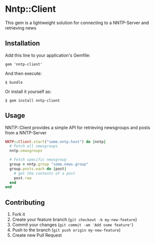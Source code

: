 # Nntp::Client

This gem is a lightweight solution for connecting to a NNTP-Server and retrieving news

## Installation

Add this line to your application's Gemfile:

    gem 'nntp-client'

And then execute:

    $ bundle

Or install it yourself as:

    $ gem install nntp-client

## Usage

NNTP::Client provides a simple API for retrieving newsgroups and posts from a NNTP-Server

```ruby
NNTP::Client.start("some.nntp.host") do |nntp|
  # Fetch all newsgroups
  nntp.newsgroups

  # Fetch specific newsgroup
  group = nntp.group "some.news.group"
  group.posts.each do |post|
    # get the contents of a post
    post.raw
  end
end
```

## Contributing

1. Fork it
2. Create your feature branch (`git checkout -b my-new-feature`)
3. Commit your changes (`git commit -am 'Add some feature'`)
4. Push to the branch (`git push origin my-new-feature`)
5. Create new Pull Request
